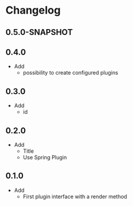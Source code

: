 # Changelog

## 0.5.0-SNAPSHOT


## 0.4.0

* Add
  * possibility to create configured plugins

## 0.3.0

* Add
  * id

## 0.2.0

* Add
  * Title
  * Use Spring Plugin


## 0.1.0

* Add
  * First plugin interface with a render method
